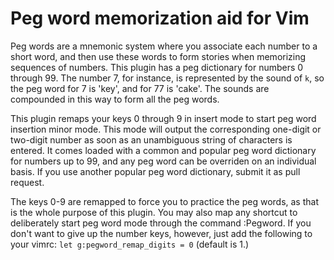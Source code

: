 # Peg word memorization aid for Vim

Peg words are a mnemonic system where you associate each number to a short word, and then use these words to form stories when memorizing sequences of numbers. This plugin has a peg dictionary for numbers 0 through 99. The number 7, for instance, is represented by the sound of `k`, so the peg word for 7 is 'key', and for 77 is 'cake'. The sounds are compounded in this way to form all the peg words.  

This plugin remaps your keys 0 through 9 in insert mode to start peg word insertion minor mode. This mode will output the corresponding one-digit or two-digit number as soon as an unambiguous string of characters is entered. It comes loaded with a common and popular peg word dictionary for numbers up to 99, and any peg word can be overriden on an individual basis. If you use another popular peg word dictionary, submit it as pull request.

The keys 0-9 are remapped to force you to practice the peg words, as that is the whole purpose of this plugin. You may also map any shortcut to deliberately start peg word mode through the command :Pegword. If you don't want to give up the number keys, however, just add the following to your vimrc: `let g:pegword_remap_digits = 0` (default is 1.)
